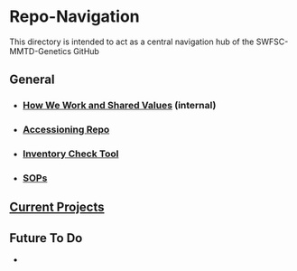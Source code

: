 Repo-Navigation
===============
This directory is intended to act as a central navigation hub of the SWFSC-MMTD-Genetics GitHub

## General
  - ### [How We Work and Shared Values](https://docs.google.com/document/d/1fKUNFay-LBfuvRm3hgsjHX3QAiEsX25vxtLL_jISmmU/edit?usp=sharing) (internal)
  - ### [Accessioning Repo](https://github.com/SWFSC-MMTD-Genetics/Accession-Template)
  - ### [Inventory Check Tool](https://github.com/SWFSC-MMTD-Genetics/MMTD-Genetics-Projects/tree/main/Inventory)
  - ### [SOPs](https://github.com/SWFSC-MMTD-Genetics/MMTD-Genetics-Projects/tree/main/SOPs)

## [Current Projects](https://github.com/SWFSC-MMTD-Genetics/MMTD-Genetics-Projects?tab=readme-ov-file#projects)

## Future To Do
- 
